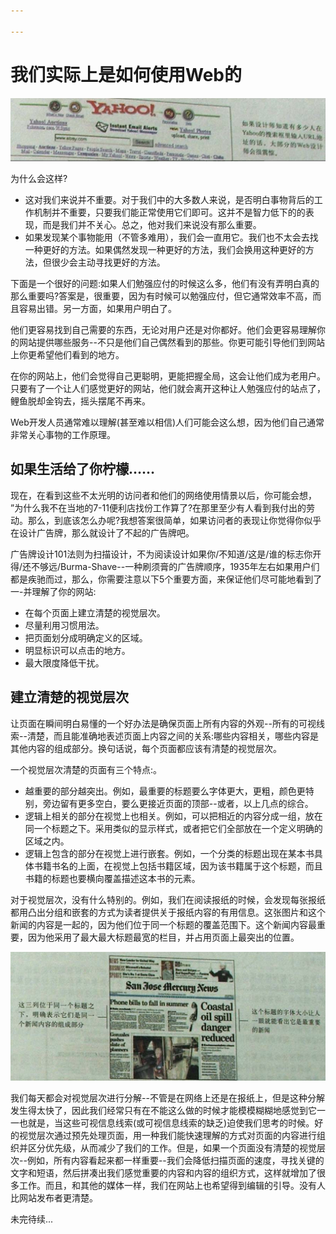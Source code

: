 ```yaml
---

---
```


# 我们实际上是如何使用Web的

![](https://raw.githubusercontent.com/binarycoder777/personal-pic/main/pic/20240828145040.png)

为什么会这样?

- 这对我们来说并不重要。对于我们中的大多数人来说，是否明白事物背后的工作机制并不重要，只要我们能正常使用它们即可。这并不是智力低下的的表现，而是我们并不关心。总之，他对我们来说没有那么重要。
- 如果发现某个事物能用（不管多难用），我们会一直用它。我们也不太会去找一种更好的方法。如果偶然发现一种更好的方法，我们会换用这种更好的方法，但很少会主动寻找更好的方法。

下面是一个很好的问题:如果人们勉强应付的时候这么多，他们有没有弄明白真的那么重要吗?答案是，很重要，因为有时候可以勉强应付，但它通常效率不高，而且容易出错。另一方面，如果用户明白了。

他们更容易找到自己需要的东西，无论对用户还是对你都好。他们会更容易理解你的网站提供哪些服务--不只是他们自己偶然看到的那些。你更可能引导他们到网站上你更希望他们看到的地方。

在你的网站上，他们会觉得自己更聪明，更能把握全局，这会让他们成为老用户。只要有了一个让人们感觉更好的网站，他们就会离开这种让人勉强应付的站点了，鲤鱼脱却金钩去，摇头摆尾不再来。

Web开发人员通常难以理解(甚至难以相信)人们可能会这么想，因为他们自己通常非常关心事物的工作原理。

## 如果生活给了你柠檬……

现在，在看到这些不太光明的访问者和他们的网络使用情景以后，你可能会想，​”为什么我不在当地的7-11便利店找份工作算了?在那里至少有人看到我付出的劳动。那么，到底该怎么办呢?我想答案很简单，如果访问者的表现让你觉得你似乎在设计广告牌，那么就设计了不起的广告牌吧。

广告牌设计101法则为扫描设计，不为阅读设计如果你/不知道/这是/谁的标志你开得/还不够远/Burma-Shave--一种刷须膏的广告牌顺序，1935年左右如果用户们都是疾驰而过，那么，你需要注意以下5个重要方面，来保证他们尽可能地看到了一-并理解了你的网站:
- 在每个页面上建立清楚的视觉层次。
- 尽量利用习惯用法。
- 把页面划分成明确定义的区域。
- 明显标识可以点击的地方。
- 最大限度降低干扰。

## 建立清楚的视觉层次

让页面在瞬间明白易懂的一个好办法是确保页面上所有内容的外观--所有的可视线索--清楚，而且能准确地表述页面上内容之间的关系:哪些内容相关，哪些内容是其他内容的组成部分。换句话说，每个页面都应该有清楚的视觉层次。

一个视觉层次清楚的页面有三个特点:。
- 越重要的部分越突出。例如，最重要的标题要么字体更大，更粗，颜色更特别，旁边留有更多空白，要么更接近页面的顶部--或者，以上几点的综合。
- 逻辑上相关的部分在视觉上也相关。例如，可以把相近的内容分成一组，放在同一个标题之下。采用类似的显示样式，或者把它们全部放在一个定义明确的区域之内。
- 逻辑上包含的部分在视觉上进行嵌套。例如，一个分类的标题出现在某本书具体书籍书名的上面，在视觉上包括书籍区域，因为该书籍属于这个标题，而且书籍的标题也要横向覆盖描述这本书的元素。

对于视觉层次，没有什么特别的。例如，我们在阅读报纸的时候，会发现每张报纸都用凸出分组和嵌套的方式为读者提供关于报纸内容的有用信息。这张图片和这个新闻的内容是一起的，因为他们位于同一个标题的覆盖范围下。这个新闻内容最重要，因为他采用了最大最大标题最宽的栏目，并占用页面上最突出的位置。

![](https://raw.githubusercontent.com/binarycoder777/personal-pic/main/pic/20240828151045.png)

我们每天都会对视觉层次进行分解--不管是在网络上还是在报纸上，但是这种分解发生得太快了，因此我们经常只有在不能这么做的时候才能模模糊糊地感觉到它一一也就是，当这些可视信息线索(或可视信息线索的缺乏)迫使我们思考的时候。好的视觉层次通过预先处理页面，用一种我们能快速理解的方式对页面的内容进行组织并区分优先级，从而减少了我们的工作。但是，如果一个页面没有清楚的视觉层次--例如，所有内容看起来都一样重要--我们会降低扫描页面的速度，寻找关键的文字和短语，然后拼凑出我们感觉重要的内容和内容的组织方式，这样就增加了很多工作。而且，和其他的媒体一样，我们在网站上也希望得到编辑的引导。没有人比网站发布者更清楚。

未完待续...


